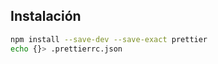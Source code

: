 ## Instalación

```bash
npm install --save-dev --save-exact prettier
echo {}> .prettierrc.json
```

